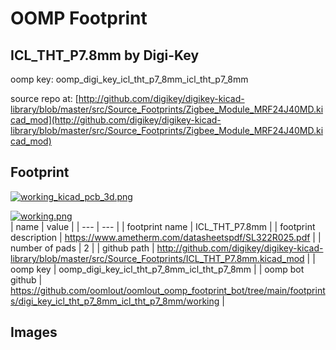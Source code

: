 # OOMP Footprint  
## ICL_THT_P7.8mm  by Digi-Key  
  
oomp key: oomp_digi_key_icl_tht_p7_8mm_icl_tht_p7_8mm  
  
source repo at: [http://github.com/digikey/digikey-kicad-library/blob/master/src/Source_Footprints/Zigbee_Module_MRF24J40MD.kicad_mod](http://github.com/digikey/digikey-kicad-library/blob/master/src/Source_Footprints/Zigbee_Module_MRF24J40MD.kicad_mod)  
## Footprint  
  
[![working_kicad_pcb_3d.png](working_kicad_pcb_3d_600.png)](working_kicad_pcb_3d.png)  
  
[![working.png](working_600.png)](working.png)  
| name | value | 
| --- | --- | 
| footprint name | ICL_THT_P7.8mm | 
| footprint description | https://www.ametherm.com/datasheetspdf/SL322R025.pdf | 
| number of pads | 2 | 
| github path | http://github.com/digikey/digikey-kicad-library/blob/master/src/Source_Footprints/ICL_THT_P7.8mm.kicad_mod | 
| oomp key | oomp_digi_key_icl_tht_p7_8mm_icl_tht_p7_8mm | 
| oomp bot github | https://github.com/oomlout/oomlout_oomp_footprint_bot/tree/main/footprints/digi_key_icl_tht_p7_8mm_icl_tht_p7_8mm/working | 
## Images  
